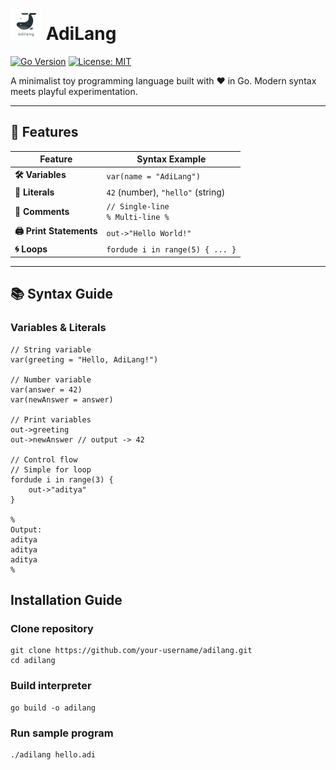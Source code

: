 # <img src="logo.png" alt="AdiLang Logo" width="50"/> AdiLang

[![Go Version](https://img.shields.io/badge/go-1.21%2B-blue.svg)](https://golang.org)
[![License: MIT](https://img.shields.io/badge/License-MIT-yellow.svg)](https://opensource.org/licenses/MIT)

A minimalist toy programming language built with ❤️ in Go. Modern syntax meets playful experimentation.

---

## 🚀 Features

<div align="center">

| **Feature**               | **Syntax Example**                          |
|---------------------------|---------------------------------------------|
| **🛠️ Variables**          | `var(name = "AdiLang")`                     |
| **📜 Literals**            | `42` (number), `"hello"` (string)           |
| **💬 Comments**            | `// Single-line`<br>`% Multi-line %`        |
| **🖨️ Print Statements**   | `out->"Hello World!"`                       |
| **🌀 Loops**               | `fordude i in range(5) { ... }`             |

</div>

---

## 📚 Syntax Guide

### Variables & Literals
```adilang
// String variable
var(greeting = "Hello, AdiLang!")

// Number variable
var(answer = 42)
var(newAnswer = answer)

// Print variables
out->greeting
out->newAnswer // output -> 42

// Control flow
// Simple for loop
fordude i in range(3) {
    out->"aditya"
}

%
Output:
aditya
aditya 
aditya
%
```

## Installation Guide 

### Clone repository
```
git clone https://github.com/your-username/adilang.git
cd adilang
```
### Build interpreter
```
go build -o adilang
```
### Run sample program
```
./adilang hello.adi
```

